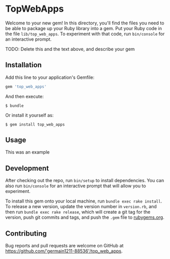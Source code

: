 # TopWebApps

Welcome to your new gem! In this directory, you'll find the files you need to be able to package up your Ruby library into a gem. Put your Ruby code in the file `lib/top_web_apps`. To experiment with that code, run `bin/console` for an interactive prompt.

TODO: Delete this and the text above, and describe your gem

## Installation

Add this line to your application's Gemfile:

```ruby
gem 'top_web_apps'
```

And then execute:

    $ bundle
Or install it yourself as:

    $ gem install top_web_apps

## Usage

This was an example

## Development

After checking out the repo, run `bin/setup` to install dependencies. You can also run `bin/console` for an interactive prompt that will allow you to experiment.

To install this gem onto your local machine, run `bundle exec rake install`. To release a new version, update the version number in `version.rb`, and then run `bundle exec rake release`, which will create a git tag for the version, push git commits and tags, and push the `.gem` file to [rubygems.org](https://rubygems.org).

## Contributing

Bug reports and pull requests are welcome on GitHub at https://github.com/'germain1211-88536'/top_web_apps.
